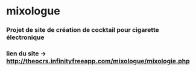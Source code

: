 # mixologue
### Projet de site de création de cocktail pour cigarette électronique 
### lien du site -> http://theocrs.infinityfreeapp.com/mixologue/mixologie.php
